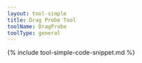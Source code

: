 ```yaml
---
layout: tool-simple
title: Drag Probe Tool
toolName: DragProbe
toolType: general
---
```


{% include tool-simple-code-snippet.md %}
